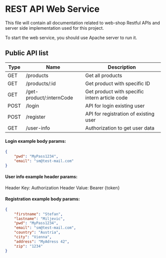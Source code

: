 # REST API Web Service
This file will contain all documentation related to web-shop Restful APIs and server side implementation used for this project.

To start the web service, you should use Apache server to run it.

## Public API list
| Type | Name                     | Description                                   |
|------|--------------------------|-----------------------------------------------|
| GET  | /products                | Get all products                              |
| GET  | /products/:id            | Get product with specific ID                  |
| GET  | /get-product/:internCode | Get product with specific intern article code |
| POST | /login                   | API for login existing user                   |
| POST | /register                | API for registration of existing user         |
| GET  | /user-info               | Authorization to get user data                |

#### Login example body params:
```json
{
    "pwd": "MyPass1234",
    "email": "sm@test-mail.com"
}
```

#### User info example header params:
Header Key: Authorization
Header Value: Bearer {token}

#### Registration example body params:
```json
{
    "firstname": "Stefan",
    "lastname": "Miljevic",
    "pwd": "MyPass1234",
    "email": "sm@test-mail.com",
    "country": "Austria",
    "city": "Vienna",
    "address": "MyAdress 42",
    "zip": "1234"
}
```
